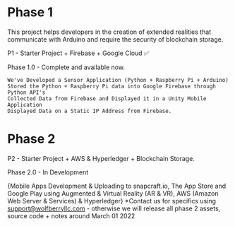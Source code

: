 # Phase 1
This project helps developers in the creation of extended realities that communicate with Arduino and require the security of blockchain storage.

P1 - Starter Project + Firebase + Google Cloud ✅

Phase 1.0 - Complete and available now.

    We've Developed a Sensor Application (Python + Raspberry Pi + Arduino)
    Stored the Python + Raspberry Pi data into Google Firebase through Python API's
    Collected Data from Firebase and Displayed it in a Unity Mobile Application
    Displayed Data on a Static IP Address from Firebase.
    
    
# Phase 2
P2 - Starter Project + AWS & Hyperledger + Blockchain Storage.

Phase 2.0 - In Development

{Mobile Apps Development & Uploading to snapcraft.io, The App Store and Google Play using Augmented & Virtual Reality (AR & VR), AWS (Amazon Web Server & Services) & Hyperledger} *Contact us for specifics using support@wolfberryllc.com - otherwise we will release all phase 2 assets, source code + notes around March 01 2022
